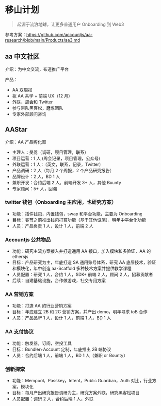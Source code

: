 # 移山计划

> 起源于流浪地球，让更多普通用户 Onboarding 到 Web3
> 

参考方案：https://github.com/accountjs/aa-research/blob/main/Products/aa3.md

## aa 中文社区
介绍：为中文交流，布道推广平台


产品：
- AA 双周报
- 拟 AA 共学 + 前端 UX（12 月）
- 外联，周会和 Twitter
- 参与带队黑客松，磨炼团队
- 专家外部顾问咨询


## AAStar
介绍：AA 产品孵化器

- 主理人：昊暠（调研，项目管理，联系）
- 项目运营：1 人 (周会记录，项目管理，公众号)
- 外联运营：1 人：（英文，联系，记录，Twitter）
- 产品调研：2 人（每月 2 个周报，2 个产品研究报告）
- 品牌设计：2 人，BD 1 人
- 兼职开发：合约后端 2 人，前端开发 3+ 人，其他 Bounty
- 专家顾问：5+ 人，回溯


### twitter 钱包（Onboarding 主应用，也研究方案）

- 功能：插件钱包，内置钱包，swap 和平台功能，主要为 Onboarding
- 目标：春节之前推出钱包打赏功能（基于其他设施），明年中平台化功能
- 人员：产品负责 1 人，设计 1 人，前端 2 人

### Accountjs 公共物品

- 功能：研究主流方案接入并打造通用 AA 接口，加入模块和多验证，AA 的 ethersjs
- 目标：产品研究为主，年底打造 SA 通用账号体系，研究 AA 底层技术，验证和模块化，年中创造 aa-Scaffold 多种技术方案并提供教学课程
- 人员配置：研究 1 人，合约 1 人，SDK+ 前端 2 人，顾问 2 人，招募贡献者
- 后续：自建基础设施，合作做游戏，社交专用方案

### AA 营销方案

- 功能：打造 AA 的行业营销方案
- 目标：年底建立 2B 和 2C 营销方案，并产出 demo，明年寻求 toB 合作
- 人员：产品品牌 1 人，设计 1 人，前端 1 人，BD 1 人

### AA 支付协议

- 功能：触发器，订阅，空投工具
- 目标：Bundler+Account 定制，年底推出 2B 端协议
- 人员：合约后端 1 人，前端 1 人，BD 1 人（兼职 or Bounty）

### 创新探索

- 功能：Mempool，Passkey，Intent，Public Guardian，Auth 对比，行业方案，模块化
- 目标：每月产出研究报告调研为主，研究方案外联，研究黑客松项目
- 人员配置：调研 2 人，合约后端 1 人，外联

